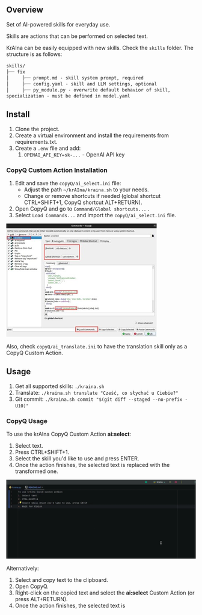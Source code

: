 ## Overview
Set of AI-powered skills for everyday use.

Skills are actions that can be performed on selected text.

KrAIna can be easily equipped with new skills. Check the `skills` folder. The structure is as follows:
```
skills/
├── fix
│     ├── prompt.md - skill system prompt, required
│     ├── config.yaml - skill and LLM settings, optional
│     ├── py_module.py - overwrite default behavior of skill, specialization - must be defined in model.yaml
```

## Install
1. Clone the project.
2. Create a virtual environment and install the requirements from requirements.txt.
3. Create a `.env` file and add:
   1. `OPENAI_API_KEY=sk-...` - OpenAI API key

### CopyQ Custom Action Installation

1. Edit and save the `copyQ/ai_select.ini` file:
   * Adjust the path `~/krAIna/kraina.sh` to your needs.
   * Change or remove shortcuts if needed (global shortcut CTRL+SHIFT+1, CopyQ shortcut ALT+RETURN).
2. Open CopyQ and go to `Command/Global shortcuts...` <F6>.
3. Select `Load Commands...` and import the `copyQ/ai_select.ini` file.

![ai:select Custom Action](img/CopyQ-command.jpg)

Also, check `copyQ/ai_translate.ini` to have the translation skill only as a CopyQ Custom Action.

## Usage

1. Get all supported skills: `./kraina.sh`
2. Translate: `./kraina.sh translate "Cześć, co słychać u Ciebie?"`
3. Git commit: `./kraina.sh commit "$(git diff --staged --no-prefix -U10)"`

### CopyQ Usage
To use the krAIna CopyQ Custom Action **ai:select**:
1. Select text.
2. Press CTRL+SHIFT+1.
3. Select the skill you'd like to use and press ENTER.
4. Once the action finishes, the selected text is replaced with the transformed one.

![KrAIna and CopyQ in action](img/kraina-in-action.gif)

Alternatively:
1. Select and copy text to the clipboard.
2. Open CopyQ.
3. Right-click on the copied text and select the **ai:select** Custom Action (or press ALT+RETURN).
4. Once the action finishes, the selected text is